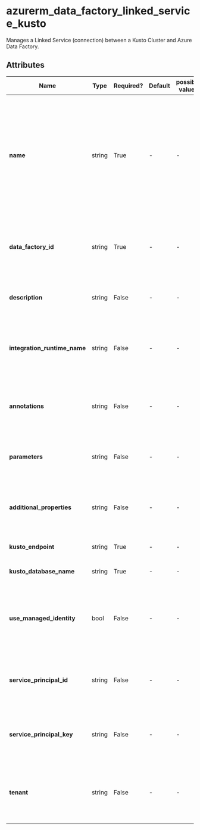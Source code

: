 # azurerm_data_factory_linked_service_kusto

Manages a Linked Service (connection) between a Kusto Cluster and Azure Data Factory.

## Attributes

| Name | Type | Required? | Default  | possible values | Description |
| ---- | ---- | --------- | -------- | ----------- | ----------- |
| **name** | string | True | -  |  -  | Specifies the name of the Data Factory Linked Service. Changing this forces a new resource to be created. Must be unique within a data factory. See the [Microsoft documentation](https://docs.microsoft.com/azure/data-factory/naming-rules) for all restrictions. | 
| **data_factory_id** | string | True | -  |  -  | The Data Factory ID in which to associate the Linked Service with. Changing this forces a new resource. | 
| **description** | string | False | -  |  -  | The description for the Data Factory Linked Service. | 
| **integration_runtime_name** | string | False | -  |  -  | The integration runtime reference to associate with the Data Factory Linked Service. | 
| **annotations** | string | False | -  |  -  | List of tags that can be used for describing the Data Factory Linked Service. | 
| **parameters** | string | False | -  |  -  | A map of parameters to associate with the Data Factory Linked Service. | 
| **additional_properties** | string | False | -  |  -  | A map of additional properties to associate with the Data Factory Linked Service. | 
| **kusto_endpoint** | string | True | -  |  -  | The URI of the Kusto Cluster endpoint. | 
| **kusto_database_name** | string | True | -  |  -  | The Kusto Database Name. | 
| **use_managed_identity** | bool | False | -  |  -  | Whether to use the Data Factory's managed identity to authenticate against the Kusto Database. | 
| **service_principal_id** | string | False | -  |  -  | The service principal id in which to authenticate against the Kusto Database. | 
| **service_principal_key** | string | False | -  |  -  | The service principal key in which to authenticate against the Kusto Database. | 
| **tenant** | string | False | -  |  -  | The service principal tenant id or name in which to authenticate against the Kusto Database. | 

